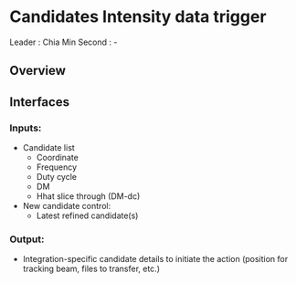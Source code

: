 # Candidates Intensity data trigger

Leader : Chia Min
Second : -

## Overview

## Interfaces

### Inputs:
- Candidate list
  - Coordinate
  - Frequency
  - Duty cycle
  - DM
  - Hhat slice through (DM-dc)
- New candidate control:
  - Latest refined candidate(s)

### Output: 
- Integration-specific candidate details to initiate the action (position for tracking beam, files to transfer, etc.)

